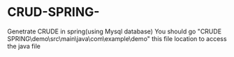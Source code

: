 # CRUD-SPRING-
Genetrate CRUDE in spring(using Mysql database)
You should go "CRUDE SPRING\demo\src\main\java\com\example\demo" this file location to access the java file
